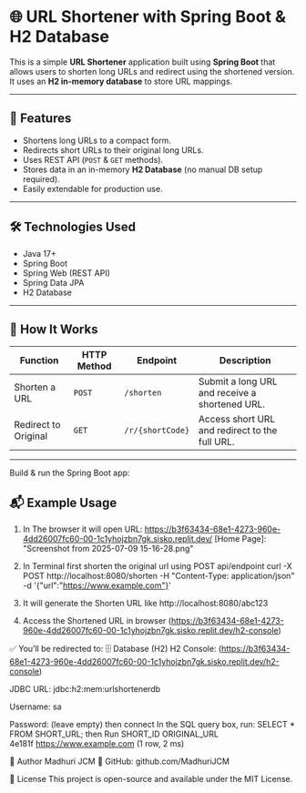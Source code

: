 # 🌐 URL Shortener with Spring Boot & H2 Database

This is a simple **URL Shortener** application built using **Spring Boot** that allows users to shorten long URLs and redirect using the shortened version. It uses an **H2 in-memory database** to store URL mappings.

---

## 🚀 Features

- Shortens long URLs to a compact form.
- Redirects short URLs to their original long URLs.
- Uses REST API (`POST` & `GET` methods).
- Stores data in an in-memory **H2 Database** (no manual DB setup required).
- Easily extendable for production use.

---

## 🛠 Technologies Used

- Java 17+
- Spring Boot
- Spring Web (REST API)
- Spring Data JPA
- H2 Database

---

## 🔗 How It Works

| Function             | HTTP Method | Endpoint             | Description                                      |
|----------------------|-------------|----------------------|--------------------------------------------------|
| Shorten a URL        | `POST`      | `/shorten`           | Submit a long URL and receive a shortened URL.   |
| Redirect to Original | `GET`       | `/r/{shortCode}`     | Access short URL and redirect to the full URL.   |

---
Build & run the Spring Boot app:

## 📬 Example Usage
1. In The browser it will open
   URL: https://b3f63434-68e1-4273-960e-4dd26007fc60-00-1c1yhojzbn7gk.sisko.replit.dev/
   [Home Page]: "Screenshot from 2025-07-09 15-16-28.png"
   
1. In Terminal first shorten the original url using POST api/endpoint
   curl -X POST http://localhost:8080/shorten -H "Content-Type: application/json" -d '{"url":"https://www.example.com"}'
2. It will generate the Shorten URL like
     http://localhost:8080/abc123
4. Access the Shortened URL in browser
(https://b3f63434-68e1-4273-960e-4dd26007fc60-00-1c1yhojzbn7gk.sisko.replit.dev/h2-console)

✅ You’ll be redirected to:
🗄 Database (H2)
H2 Console: (https://b3f63434-68e1-4273-960e-4dd26007fc60-00-1c1yhojzbn7gk.sisko.replit.dev/h2-console)

JDBC URL: jdbc:h2:mem:urlshortenerdb

Username: sa

Password: (leave empty)
then connect
In the SQL query box, run:
SELECT * FROM SHORT_URL;
then Run
SHORT_ID  	ORIGINAL_URL  
4e181f	    https://www.example.com
(1 row, 2 ms)


🙌 Author
Madhuri JCM
🔗 GitHub: github.com/MadhuriJCM

📄 License
This project is open-source and available under the MIT License.
